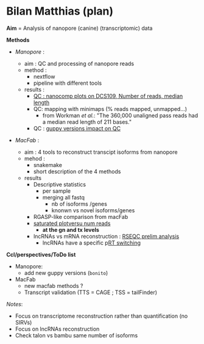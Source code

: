 # Bilan Matthias (plan)

**Aim** = Analysis of nanopore (canine) (transcriptomic) data

**Methods**
  - *Manopore* : 
      - aim : QC and processing of nanopore reads  
      - method : 
        - nextflow
        - pipeline with different tools
      - results : 
        - [QC : nanocomp plots on DCS109, Number of reads, median length](http://tools.genouest.org/data/tderrien/igdrion/NanoComp-report-2020-07-24.html)
        - QC: mapping with minimaps (% reads mapped, unmapped...)
          - from Workman *et al.*: "The 360,000 unaligned pass reads had a median read length of 211 bases."
        - QC : [guppy versions impact on QC](https://gitlab.com/bioinfog/manopore/-/issues/11) 
        
  - *MacFab* : 
    - aim : 4 tools to reconstruct transcipt isoforms from nanopore
    - mehod :
      - snakemake
      - short description of the 4 methods
    - results 
      - Descriptive statistics
        - per sample
        - merging all fastq
          - nb of isoforms /genes 
          - knonwn vs novel isoforms/genes
      - RGASP-like comparison from macFab
      - [saturated plotversu num reads](https://gitlab.com/bioinfog/macfab/-/issues/10)
        - **at the gn and tx levels**
      - lncRNAs vs mRNA reconstruction : [RSEQC prelim analysis](https://gitlab.com/bioinfog/macfab/-/issues/13)
        - lncRNAs have a specific p[RT switching](https://www.sciencedirect.com/science/article/pii/S0888754305003770?via%3Dihub)
      
**Ccl/perspectives/ToDo list**
  - Manopore:
     - add new guppy versions (`bonito`)
  - MacFab 
     - new macfab methods ?
     - Transcript validation (TTS = CAGE ; TSS = tailFinder)  
  
*Notes*:
 - Focus on transcriptome reconstruction rather than quantification (no SIRVs)
 - Focus on lncRNAs reconstruction
 - Check talon vs bambu same number of isoforms
  
      
    
